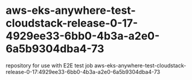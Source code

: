 # aws-eks-anywhere-test-cloudstack-release-0-17-4929ee33-6bb0-4b3a-a2e0-6a5b9304dba4-73
repository for use with E2E test job aws-eks-anywhere-test-cloudstack-release-0-17:4929ee33-6bb0-4b3a-a2e0-6a5b9304dba4-73
